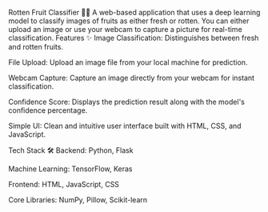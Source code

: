Rotten Fruit Classifier 🍎🤢
A web-based application that uses a deep learning model to classify images of fruits as either fresh or rotten. You can either upload an image or use your webcam to capture a picture for real-time classification.
Features ✨
Image Classification: Distinguishes between fresh and rotten fruits.

File Upload: Upload an image file from your local machine for prediction.

Webcam Capture: Capture an image directly from your webcam for instant classification.

Confidence Score: Displays the prediction result along with the model's confidence percentage.

Simple UI: Clean and intuitive user interface built with HTML, CSS, and JavaScript.

Tech Stack 🛠️
Backend: Python, Flask

Machine Learning: TensorFlow, Keras

Frontend: HTML, JavaScript, CSS

Core Libraries: NumPy, Pillow, Scikit-learn
